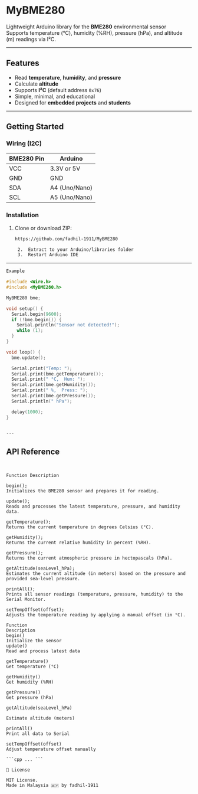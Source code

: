 # MyBME280

Lightweight Arduino library for the **BME280** environmental sensor   
Supports temperature (°C), humidity (%RH), pressure (hPa), and altitude (m) readings via I²C.

---

## Features

- Read **temperature**, **humidity**, and **pressure**
- Calculate **altitude** 
- Supports **I²C** (default address `0x76`)
- Simple, minimal, and educational
- Designed for **embedded projects** and **students**

---

## Getting Started

### Wiring (I2C)

| BME280 Pin | Arduino |
|------------|---------|
| VCC        | 3.3V or 5V |
| GND        | GND     |
| SDA        | A4 (Uno/Nano) |
| SCL        | A5 (Uno/Nano) |

### Installation

1. Clone or download ZIP:
   ```bash
   https://github.com/fadhil-1911/MyBME280

	2.	Extract to your Arduino/libraries folder
	3.	Restart Arduino IDE

---
```cpp
Example

#include <Wire.h>
#include <MyBME280.h>

MyBME280 bme;

void setup() {
  Serial.begin(9600);
  if (!bme.begin()) {
    Serial.println("Sensor not detected!");
    while (1);
  }
}

void loop() {
  bme.update();

  Serial.print("Temp: ");
  Serial.print(bme.getTemperature());
  Serial.print(" °C,  Hum: ");
  Serial.print(bme.getHumidity());
  Serial.print(" %,  Press: ");
  Serial.print(bme.getPressure());
  Serial.println(" hPa");

  delay(1000);
}


---
```
## API  Reference
```


Function Description

begin(); 
Initializes the BME280 sensor and prepares it for reading.

update(); 
Reads and processes the latest temperature, pressure, and humidity data.

getTemperature(); 
Returns the current temperature in degrees Celsius (°C).

getHumidity();
Returns the current relative humidity in percent (%RH).

getPressure();
Returns the current atmospheric pressure in hectopascals (hPa).

getAltitude(seaLevel_hPa);
Estimates the current altitude (in meters) based on the pressure and provided sea-level pressure.

printAll();
Prints all sensor readings (temperature, pressure, humidity) to the Serial Monitor.

setTempOffset(offset);
Adjusts the temperature reading by applying a manual offset (in °C).

Function
Description
begin()
Initialize the sensor
update()
Read and process latest data

getTemperature()
Get temperature (°C)

getHumidity()
Get humidity (%RH)

getPressure()
Get pressure (hPa)

getAltitude(seaLevel_hPa)

Estimate altitude (meters)

printAll()
Print all data to Serial

setTempOffset(offset)
Adjust temperature offset manually

```cpp ... ```

📄 License

MIT License.
Made in Malaysia 🇲🇾 by fadhil-1911


